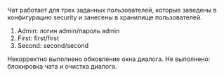 Чат работает для трех заданных пользователей, которые заведены в конфигурацию security и занесены в хранилище пользователей.
1. Admin: логин admin/пароль admin
2. First: first/first
3. Second: second/second

Некорректно выполнено обновление окна диалога.
Не выполнено: блокировка чата и очистка диалога.
